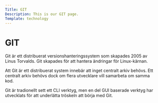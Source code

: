 ```yaml
---
Title: GIT
Description: This is our GIT page.
Template: technology
---
```


<div class="titel-technology">
<h1>GIT</h1>
</div>
<div class="info-box">
Git är ett distribuerat versionshanteringssystem som skapades 2005 av Linus Torvalds. Git skapades för att hantera ändringar för Linux-kärnan.

Att Git är ett distribuerat system innebär att inget centralt arkiv behövs. Ett centralt arkiv behövs dock om flera utvecklare vill samarbeta om samma kod.

Git är tradionellt sett ett CLI verktyg, men en del GUI baserade verktyg har utvecklats för att underlätta tröskeln att börja med Git.
</div>
